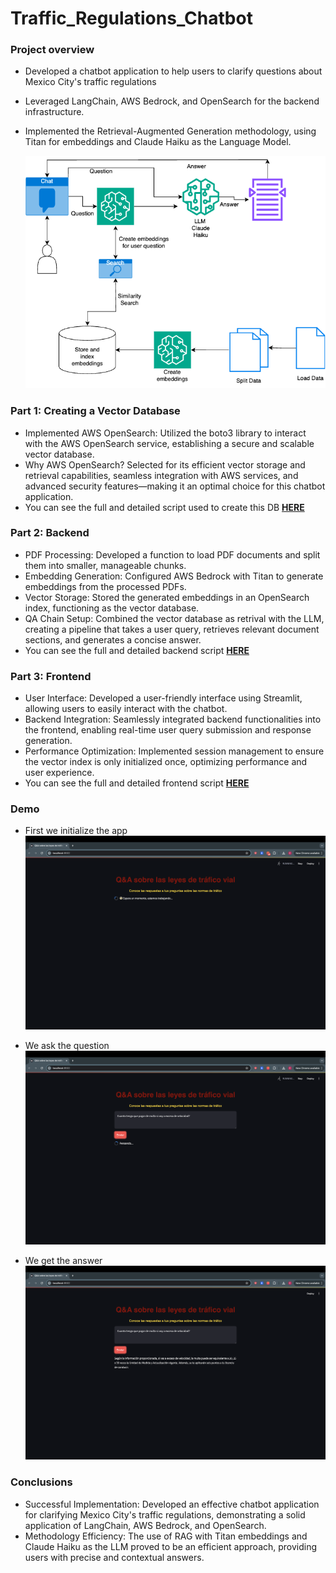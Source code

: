 # Traffic_Regulations_Chatbot


### Project overview
* Developed a chatbot application to help users to clarify questions about Mexico City's traffic regulations
* Leveraged LangChain, AWS Bedrock, and OpenSearch for the backend infrastructure.
* Implemented the Retrieval-Augmented Generation methodology, using Titan for embeddings and Claude Haiku as the Language Model.

  <p align="center">
  <img src="https://github.com/Roberto121c/Traffic_Regulations_Chatbot/blob/main/images/RAG_App.png" alt="RAG_App.png" width="500"/>
</p>


### Part 1: Creating a Vector Database
- Implemented AWS OpenSearch: Utilized the boto3 library to interact with the AWS OpenSearch service, establishing a secure and scalable vector database.
- Why AWS OpenSearch? Selected for its efficient vector storage and retrieval capabilities, seamless integration with AWS services, and advanced security features—making it an optimal choice for this chatbot application.
- You can see the full and detailed script used to create this DB **[HERE](https://github.com/Roberto121c/Traffic_Regulations_Chatbot/blob/main/code/opensearch_db.py)**



### Part 2: Backend
- PDF Processing: Developed a function to load PDF documents and split them into smaller, manageable chunks.
- Embedding Generation: Configured AWS Bedrock with Titan to generate embeddings from the processed PDFs.
- Vector Storage: Stored the generated embeddings in an OpenSearch index, functioning as the vector database.
- QA Chain Setup: Combined the vector database as retrival with the LLM, creating a pipeline that takes a user query, retrieves relevant document sections, and generates a concise answer.
- You can see the full and detailed backend script **[HERE](https://github.com/Roberto121c/Traffic_Regulations_Chatbot/blob/main/code/backend.py)**



### Part 3: Frontend
- User Interface: Developed a user-friendly interface using Streamlit, allowing users to easily interact with the chatbot.
- Backend Integration: Seamlessly integrated backend functionalities into the frontend, enabling real-time user query submission and response generation.
- Performance Optimization: Implemented session management to ensure the vector index is only initialized once, optimizing performance and user experience.
- You can see the full and detailed frontend script **[HERE](https://github.com/Roberto121c/Traffic_Regulations_Chatbot/blob/main/code/frontend.py)**

### Demo

- First we initialize the app
![Imagenes](https://github.com/Roberto121c/Traffic_Regulations_Chatbot/blob/main/images/rag_app_waiting.png)

- We ask the question
![Imagenes](https://github.com/Roberto121c/Traffic_Regulations_Chatbot/blob/main/images/rag_app_question.png)

- We get the answer
![Imagenes](https://github.com/Roberto121c/Traffic_Regulations_Chatbot/blob/main/images/rag_app_answer.png)

### Conclusions
* Successful Implementation: Developed an effective chatbot application for clarifying Mexico City's traffic regulations, demonstrating a solid application of LangChain, AWS Bedrock, and OpenSearch.
* Methodology Efficiency: The use of RAG with Titan embeddings and Claude Haiku as the LLM proved to be an efficient approach, providing users with precise and contextual answers.





